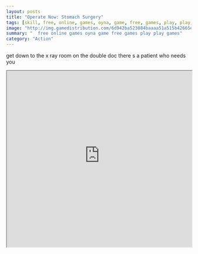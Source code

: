 ```yaml
---
layout: posts
title: "Operate Now: Stomach Surgery"
tags: [skill, free, online, games, oyna, game, free, games, play, play, games]
image: "http://img.gamedistribution.com/6d942ba523084baaaa51a515b42665ef.jpg"
summary: "  free online games oyna game free games play play games"
category: "Action"
---
```


get down to the x ray room on the double doc there s a patient who needs you

<iframe width="100%" height="480px;" src="http://flash.gamedistribution.com?game=6d942ba523084baaaa51a515b42665ef"></iframe>